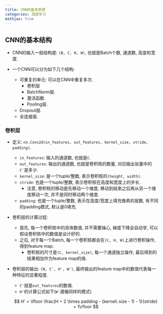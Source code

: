 ```yaml
---
title: CNN的基本原理
categories: 深度学习
mathjax: true
---
```




## CNN的基本结构

* CNN的输入一般结构是: `(B, C, H, W)`, 也就是Batch个数, 通道数, 高度和宽度.

* 一个CNN可以分为如下几个结构:
  * 可重复的单元: 可以在CNN中重复多次.
    * 卷积层
    * BatchNorm层.
    * 激活函数.
    * Pooling层.
  * Dropout层.
  * 全连接层.

### 卷积层

* 定义: `nn.Conv2d(in_features, out_features, kernel_size, stride, padding)`.
  * `in_features`: 输入的通道数, 也就是`C`.
  * `out_features`: 输出的通道数, 也就是卷积核的数量, 对应输出张量中的`C'`是多少.
  * `kernel_size`: 是一个tuple/整数, 表示卷积核的`(height, width)`.
  * `stride`: 也是一个tuple/整数, 表示卷积核在高度和宽度上的步长.
    * 注意, 卷积核的移动是先移动一个维度, 移动到结束之后再从另一个维度移动一次, 并不是同时移动两个维度.
  * `padding`: 也是一个tuple/整数, 表示在高度/宽度上填充像素的层数, 有不同的padding模式, 默认是0填充.
  
* 卷积层的计算过程:
  
  * 首先, 每一个卷积核中的具体数值, 并不需要操心, 梯度下降会自动学, 可以假设卷积核中的数值是设计好的.
  * 之后, 对于每一个Batch, 每一个卷积核都会在`(C, H, W)`上进行卷积操作, 得到feature map.
    * 卷积核的尺寸是`(C, kernel_size)`, 每一个通道独立操作, 最后得到的结果相加作为feature map的值.
  
* 卷积层的输出: `(N, C', H', W')`, 最终输出的feature map中的数值代表每一种特征的显著程度.

  * `C'`就是`out_features`的数值.
  * `H'`的计算公式如下(`W'`遵循同样的模式)

  $$
  H' = \lfloor \frac{H + 2 \times padding - (kernel\ size - 1) - 1}{stride} + 1\rfloor
  $$
  
  
  
  